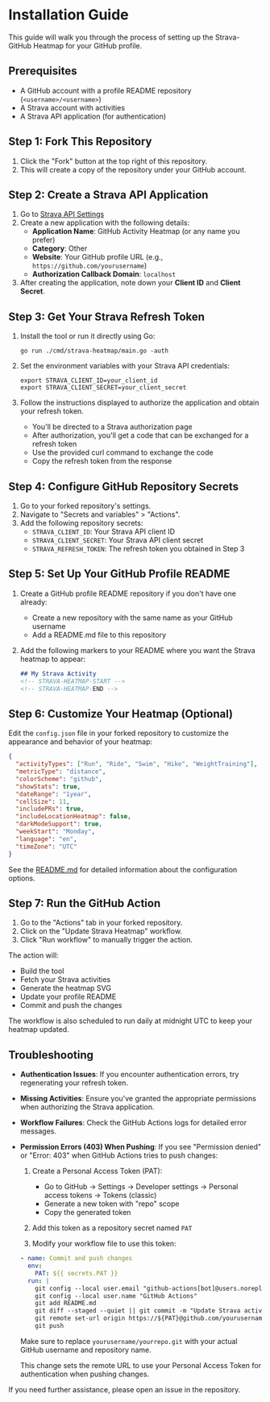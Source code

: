 # Installation Guide

This guide will walk you through the process of setting up the Strava-GitHub Heatmap for your GitHub profile.

## Prerequisites

- A GitHub account with a profile README repository (`<username>/<username>`)
- A Strava account with activities
- A Strava API application (for authentication)

## Step 1: Fork This Repository

1. Click the "Fork" button at the top right of this repository.
2. This will create a copy of the repository under your GitHub account.

## Step 2: Create a Strava API Application

1. Go to [Strava API Settings](https://www.strava.com/settings/api)
2. Create a new application with the following details:
   - **Application Name**: GitHub Activity Heatmap (or any name you prefer)
   - **Category**: Other
   - **Website**: Your GitHub profile URL (e.g., `https://github.com/yourusername`)
   - **Authorization Callback Domain**: `localhost`
3. After creating the application, note down your **Client ID** and **Client Secret**.

## Step 3: Get Your Strava Refresh Token

1. Install the tool or run it directly using Go:
   ```
   go run ./cmd/strava-heatmap/main.go -auth
   ```
   
2. Set the environment variables with your Strava API credentials:
   ```
   export STRAVA_CLIENT_ID=your_client_id
   export STRAVA_CLIENT_SECRET=your_client_secret
   ```

3. Follow the instructions displayed to authorize the application and obtain your refresh token.
   - You'll be directed to a Strava authorization page
   - After authorization, you'll get a code that can be exchanged for a refresh token
   - Use the provided curl command to exchange the code
   - Copy the refresh token from the response

## Step 4: Configure GitHub Repository Secrets

1. Go to your forked repository's settings.
2. Navigate to "Secrets and variables" > "Actions".
3. Add the following repository secrets:
   - `STRAVA_CLIENT_ID`: Your Strava API client ID
   - `STRAVA_CLIENT_SECRET`: Your Strava API client secret
   - `STRAVA_REFRESH_TOKEN`: The refresh token you obtained in Step 3

## Step 5: Set Up Your GitHub Profile README

1. Create a GitHub profile README repository if you don't have one already:
   - Create a new repository with the same name as your GitHub username
   - Add a README.md file to this repository

2. Add the following markers to your README where you want the Strava heatmap to appear:
   ```markdown
   ## My Strava Activity
   <!-- STRAVA-HEATMAP-START -->
   <!-- STRAVA-HEATMAP-END -->
   ```

## Step 6: Customize Your Heatmap (Optional)

Edit the `config.json` file in your forked repository to customize the appearance and behavior of your heatmap:

```json
{
  "activityTypes": ["Run", "Ride", "Swim", "Hike", "WeightTraining"],
  "metricType": "distance",
  "colorScheme": "github",
  "showStats": true,
  "dateRange": "1year",
  "cellSize": 11,
  "includePRs": true,
  "includeLocationHeatmap": false,
  "darkModeSupport": true,
  "weekStart": "Monday",
  "language": "en",
  "timeZone": "UTC"
}
```

See the [README.md](README.md) for detailed information about the configuration options.

## Step 7: Run the GitHub Action

1. Go to the "Actions" tab in your forked repository.
2. Click on the "Update Strava Heatmap" workflow.
3. Click "Run workflow" to manually trigger the action.

The action will:
- Build the tool
- Fetch your Strava activities
- Generate the heatmap SVG
- Update your profile README
- Commit and push the changes

The workflow is also scheduled to run daily at midnight UTC to keep your heatmap updated.

## Troubleshooting

- **Authentication Issues**: If you encounter authentication errors, try regenerating your refresh token.
- **Missing Activities**: Ensure you've granted the appropriate permissions when authorizing the Strava application.
- **Workflow Failures**: Check the GitHub Actions logs for detailed error messages.
- **Permission Errors (403) When Pushing**: If you see "Permission denied" or "Error: 403" when GitHub Actions tries to push changes:

  1. Create a Personal Access Token (PAT):
     - Go to GitHub → Settings → Developer settings → Personal access tokens → Tokens (classic)
     - Generate a new token with "repo" scope
     - Copy the generated token
  
  2. Add this token as a repository secret named `PAT`
  
  3. Modify your workflow file to use this token:

  ```yaml
  - name: Commit and push changes
    env:
      PAT: ${{ secrets.PAT }}
    run: |
      git config --local user.email "github-actions[bot]@users.noreply.github.com"
      git config --local user.name "GitHub Actions"
      git add README.md
      git diff --staged --quiet || git commit -m "Update Strava activity heatmap [skip ci]"
      git remote set-url origin https://${PAT}@github.com/yourusername/yourrepo.git
      git push
  ```
  
  Make sure to replace `yourusername/yourrepo.git` with your actual GitHub username and repository name.

  This change sets the remote URL to use your Personal Access Token for authentication when pushing changes.

If you need further assistance, please open an issue in the repository.